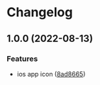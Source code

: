 # Changelog

## 1.0.0 (2022-08-13)


### Features

* ios app icon ([8ad8665](https://github.com/thipokch/method/commit/8ad86656b36ae2d808342879c42a76901c6e7665))
